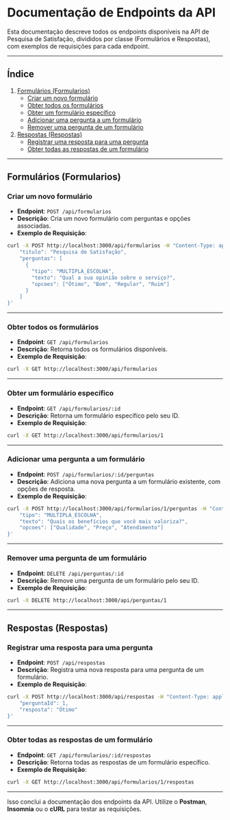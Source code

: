 
# Documentação de Endpoints da API

Esta documentação descreve todos os endpoints disponíveis na API de Pesquisa de Satisfação, divididos por classe (Formulários e Respostas), com exemplos de requisições para cada endpoint.

---

## Índice
1. [Formulários (Formularios)](#formulários-formularios)
    - [Criar um novo formulário](#criar-um-novo-formulário)
    - [Obter todos os formulários](#obter-todos-os-formulários)
    - [Obter um formulário específico](#obter-um-formulário-específico)
    - [Adicionar uma pergunta a um formulário](#adicionar-uma-pergunta-a-um-formulário)
    - [Remover uma pergunta de um formulário](#remover-uma-pergunta-de-um-formulário)
2. [Respostas (Respostas)](#respostas-respostas)
    - [Registrar uma resposta para uma pergunta](#registrar-uma-resposta-para-uma-pergunta)
    - [Obter todas as respostas de um formulário](#obter-todas-as-respostas-de-um-formulário)

---

## Formulários (Formularios)

### Criar um novo formulário

- **Endpoint**: `POST /api/formularios`
- **Descrição**: Cria um novo formulário com perguntas e opções associadas.
- **Exemplo de Requisição**:

```bash
curl -X POST http://localhost:3000/api/formularios -H "Content-Type: application/json" -d '{
    "titulo": "Pesquisa de Satisfação",
    "perguntas": [
      {
        "tipo": "MULTIPLA_ESCOLHA",
        "texto": "Qual a sua opinião sobre o serviço?",
        "opcoes": ["Ótimo", "Bom", "Regular", "Ruim"]
      }
    ]
}'
```

---

### Obter todos os formulários

- **Endpoint**: `GET /api/formularios`
- **Descrição**: Retorna todos os formulários disponíveis.
- **Exemplo de Requisição**:

```bash
curl -X GET http://localhost:3000/api/formularios
```

---

### Obter um formulário específico

- **Endpoint**: `GET /api/formularios/:id`
- **Descrição**: Retorna um formulário específico pelo seu ID.
- **Exemplo de Requisição**:

```bash
curl -X GET http://localhost:3000/api/formularios/1
```

---

### Adicionar uma pergunta a um formulário

- **Endpoint**: `POST /api/formularios/:id/perguntas`
- **Descrição**: Adiciona uma nova pergunta a um formulário existente, com opções de resposta.
- **Exemplo de Requisição**:

```bash
curl -X POST http://localhost:3000/api/formularios/1/perguntas -H "Content-Type: application/json" -d '{
    "tipo": "MULTIPLA_ESCOLHA",
    "texto": "Quais os benefícios que você mais valoriza?",
    "opcoes": ["Qualidade", "Preço", "Atendimento"]
}'
```

---

### Remover uma pergunta de um formulário

- **Endpoint**: `DELETE /api/perguntas/:id`
- **Descrição**: Remove uma pergunta de um formulário pelo seu ID.
- **Exemplo de Requisição**:

```bash
curl -X DELETE http://localhost:3000/api/perguntas/1
```

---

## Respostas (Respostas)

### Registrar uma resposta para uma pergunta

- **Endpoint**: `POST /api/respostas`
- **Descrição**: Registra uma nova resposta para uma pergunta de um formulário.
- **Exemplo de Requisição**:

```bash
curl -X POST http://localhost:3000/api/respostas -H "Content-Type: application/json" -d '{
    "perguntaId": 1,
    "resposta": "Ótimo"
}'
```

---

### Obter todas as respostas de um formulário

- **Endpoint**: `GET /api/formularios/:id/respostas`
- **Descrição**: Retorna todas as respostas de um formulário específico.
- **Exemplo de Requisição**:

```bash
curl -X GET http://localhost:3000/api/formularios/1/respostas
```

---

Isso conclui a documentação dos endpoints da API. Utilize o **Postman**, **Insomnia** ou o **cURL** para testar as requisições.


